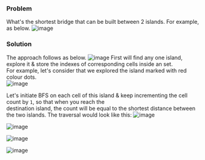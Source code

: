 ### Problem
What's the shortest bridge that can be built between 2 islands. For example, as below.
![image](https://github.com/user-attachments/assets/2f62dfda-a87c-4057-9b57-61275b3cc87b)
### Solution
The approach follows as below.
![image](https://github.com/user-attachments/assets/da5dff80-3413-4304-bec7-11181595881a)
First will find any one island, explore it & store the indexes of corresponding cells inside an set.</br> 
For example, let's consider that we explored the island marked with red colour dots.</br>
![image](https://github.com/user-attachments/assets/d69786bb-8b1d-4409-9dd4-43ea46a79f35)

Let's initiate BFS on each cell of this island & keep incrementing the cell count by `1`, so that when you reach the</br>
destination island, the count will be equal to the shortest distance between the two islands.
The traversal would look like this:
![image](https://github.com/user-attachments/assets/e4512cdc-38be-45f2-9560-d24dd3c5489e)

![image](https://github.com/user-attachments/assets/fc7f3ba7-f00b-41fd-9ca2-9f6d390435df)

![image](https://github.com/user-attachments/assets/f6902dfe-5f20-4728-81cb-e6fa6cb37217)

![image](https://github.com/user-attachments/assets/f65a3b56-a573-42ef-b3ae-7e478d6c0d4a)
